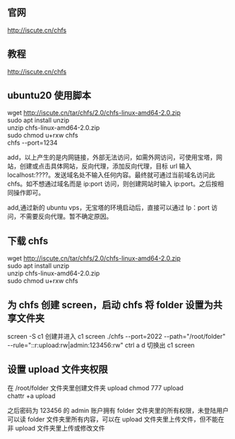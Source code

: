## 官网

http://iscute.cn/chfs

## 教程

http://iscute.cn/chfs

## ubuntu20 使用脚本

wget http://iscute.cn/tar/chfs/2.0/chfs-linux-amd64-2.0.zip  
sudo apt install unzip  
unzip chfs-linux-amd64-2.0.zip  
sudo chmod u+rxw chfs  
chfs --port=1234

add，以上产生的是内网链接，外部无法访问，如需外网访问，可使用宝塔，网站，创建或点击具体网站，反向代理，添加反向代理，目标 url 输入 localhost:????。发送域名处不输入任何内容。最终就可通过当前域名访问此 chfs。如不想通过域名而是 ip:port 访问，则创建网站时输入 ip:port。之后按相同操作即可。

add,通过新的 ubuntu vps，无宝塔的环境启动后，直接可以通过 Ip：port 访问，不需要反向代理。暂不确定原因。

## 下载 chfs

wget http://iscute.cn/tar/chfs/2.0/chfs-linux-amd64-2.0.zip  
sudo apt install unzip  
unzip chfs-linux-amd64-2.0.zip  
sudo chmod u+rxw chfs

## 为 chfs 创建 screen，启动 chfs 将 folder 设置为共享文件夹

screen -S c1 创建并进入 c1 screen
./chfs --port=2022 --path="/root/folder" --rule="::r:upload:rw|admin:123456:rw"
ctrl a d 切换出 c1 screen

## 设置 upload 文件夹权限

在 /root/folder 文件夹里创建文件夹 upload
chmod 777 upload  
chattr +a upload

之后密码为 123456 的 admin 账户拥有 folder 文件夹里的所有权限，未登陆用户可以读 folder 文件夹里所有内容，可以在 upload 文件夹里上传文件，但不能在非 upload 文件夹里上传或修改文件



